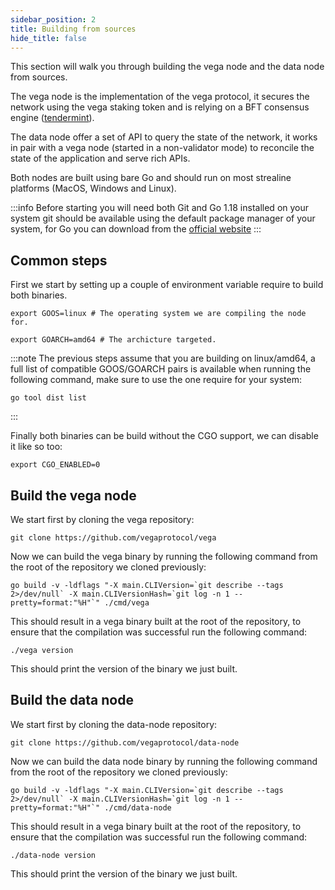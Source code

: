 ```yaml
---
sidebar_position: 2
title: Building from sources
hide_title: false
---
```


This section will walk you through building the vega node and the data node from sources.

The vega node is the implementation of the vega protocol, it secures the network using the vega staking token and is relying on a BFT consensus engine ([tendermint](https://tendermint.com/)).

The data node offer a set of API to query the state of the network, it works in pair with a vega node (started in a non-validator mode) to reconcile the state of the application and serve rich APIs.

Both nodes are built using bare Go and should run on most strealine platforms (MacOS, Windows and Linux).

:::info
Before starting you will need both Git and Go 1.18 installed on your system git should be available using the default package manager of your system, for Go you can download from the [official website](https://go.dev/dl/)
:::

## Common steps
First we start by setting up a couple of environment variable require to build both binaries.
```Shell
export GOOS=linux # The operating system we are compiling the node for.
```
```Shell
export GOARCH=amd64 # The archicture targeted.
```
:::note
The previous steps assume that you are building on linux/amd64, a full list of compatible GOOS/GOARCH pairs is available when running the following command, make sure to use the one require for your system:
```
go tool dist list
```
:::

Finally both binaries can be build without the CGO support, we can disable it like so too:
```
export CGO_ENABLED=0
```

## Build the vega node

We start first by cloning the vega repository:
```Shell
git clone https://github.com/vegaprotocol/vega
```

Now we can build the vega binary by running the following command from the root of the repository we cloned previously:
```
go build -v -ldflags "-X main.CLIVersion=`git describe --tags 2>/dev/null` -X main.CLIVersionHash=`git log -n 1 --pretty=format:"%H"`" ./cmd/vega
```

This should result in a vega binary built at the root of the repository, to ensure that the compilation was successful run the following command:
```
./vega version
```
This should print the version of the binary we just built.


## Build the data node

We start first by cloning the data-node repository:
```Shell
git clone https://github.com/vegaprotocol/data-node
```

Now we can build the data node binary by running the following command from the root of the repository we cloned previously:
```
go build -v -ldflags "-X main.CLIVersion=`git describe --tags 2>/dev/null` -X main.CLIVersionHash=`git log -n 1 --pretty=format:"%H"`" ./cmd/data-node
```

This should result in a vega binary built at the root of the repository, to ensure that the compilation was successful run the following command:
```
./data-node version
```
This should print the version of the binary we just built.
